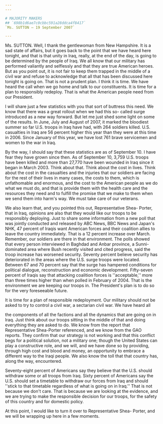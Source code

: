 ```yaml
---
---

# MAJORITY MAKERS
## `698b1d6ae7c0cbbc591a28ddca4f8417`
`Ms. SUTTON — 19 September 2007`

---
```



Ms. SUTTON. Well, I thank the gentlewoman from New Hampshire. It is a 
sad state of affairs, but it goes back to the point that we have heard 
here tonight, and that is that unity in Iraq, really, at the end of the 
day, is going to be determined by the people of Iraq. We all know that 
our military has performed valiantly and selflessly and that they are 
true American heroes. But as you point out, it is not fair to keep them 
trapped in the middle of a civil war and refuse to acknowledge that all 
that has been discussed here tonight is going on. That is not a prudent 
plan. I think it is time. We have heard the call when we go home and 
talk to our constituents. It is time for a plan to responsibly 
redeploy. That is what the American people need from our President.

I will share just a few statistics with you that sort of buttress 
this need. We know that there was a great rollout when we had this so-
called surge introduced as a new way forward. But let me just shed some 
light on some of the results. In June, July and August of 2007, it 
marked the bloodiest summer so far U.S. troops in Iraq have had, with 
264 soldiers killed. U.S. casualties in Iraq are 56 percent higher this 
year than they were at this time in 2006. Since January of this year, 
we have lost 761 brave servicemen and women to the war in Iraq.

By the way, I should say that these statistics are as of September 
10. I have fear they have grown since then. As of September 10, 3,759 
U.S. troops have been killed and more than 27,770 have been wounded in 
Iraq since it began in March 2003. Think about that. Think about the 
cost in lives. Think about the cost in the casualties and the injuries 
that our soldiers are facing for the rest of their lives in many cases, 
the costs to them, which is unfathomable and enormous, and the cost to 
the American people as we do what we must do, and that is provide them 
with the health care and the resources they need and to fulfill the 
promise that we make to them when we send them into harm's way. We must 
take care of our veterans.

We also learn that, and you pointed this out, Representative Shea-
Porter, that in Iraq, opinions are also that they would like our troops 
to be responsibly deploying. Just to share some information from a new 
poll that was jointly conducted and released by ABC News, BBC News and 
Japan's NHK, 47 percent of Iraqis want American forces and their 
coalition allies to leave the country immediately. That is a 12 percent 
increase over March. Remember, our soldiers are there in that 
environment. The polls showed that every person interviewed in Baghdad 
and Anbar province, a Sunni-dominated area where Bush recently visited 
and cited progress, said the troop increase has worsened security. 
Seventy percent believe security has deteriorated in the areas where 
the U.S. surge troops were located. Between 67 and 70 percent say that 
the surge has hampered conditions for political dialogue, 
reconstruction and economic development. Fifty-seven percent of Iraqis 
say that attacking coalition forces is ''acceptable,'' more than three 
times higher than when polled in February of 2004. That is the 
environment we are keeping our troops in. The President's plan is to do 
so for the very foreseeable future.

It is time for a plan of responsible redeployment. Our military 
should not be asked to try to control a civil war, a sectarian civil 
war. We have heard all


the components of all the factions and all the dynamics that are going 
on in Iraq. Just think about our troops sitting in the middle of that 
and doing everything they are asked to do. We know from the report that 
Representative Shea-Porter referenced, and we know from the GAO 
reports. They confirm that our strategy is not working and that this 
conflict begs for a political solution, not a military one; though the 
United States can play a constructive role, and we will, and we have 
done so by providing, through high cost and blood and money, an 
opportunity to embrace a different way to the Iraqi people. We also 
know the toll that that country has, along the way, encountered.

Seventy-eight percent of Americans say they believe that the U.S. 
should withdraw some or all troops from Iraq. Sixty percent of 
Americans say the U.S. should set a timetable to withdraw our forces 
from Iraq and should ''stick to that timetable regardless of what is 
going on in Iraq.'' That is not because we don't care. That is because 
we are looking at the evidence, and we are trying to make the 
responsible decision for our troops, for the safety of this country and 
for domestic policy.

At this point, I would like to turn it over to Representative Shea-
Porter, and we will be wrapping up here in a few moments.
